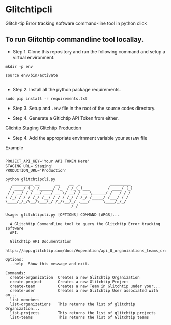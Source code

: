 # Glitchtipcli
Glitch-tip Error tracking software command-line tool in python click

## To run Glitchtip commandline tool locallay.

- Step 1. Clone this repository and run the following command and setup a virtual environment.

```
mkdir -p env

source env/bin/activate


```


- Step 2. Install all the python package requirements.


```
sudo pip install -r requirements.txt

```

- Step 3. Setup and `.env` file in the root of the source codes directory.

- Step 4. Generate a Gltichtip API Token from either.

[Glichtip Staging](https://glitchtip.stage.devshift.net)
[Glitchtip Production](https://gltichtip.devshift.net)

- Step 4. Add the appropriate envirnment variable your `DOTENV` file

Example

```

PROJECT_API_KEY='Your API TOKEN Here'
STAGING_URL='Staging'
PRODUCTION_URL='Production'

```

```
python glitchtipcli.py
   _________ __       __    __  _             _________
  / ____/ (_) /______/ /_  / /_(_)___        / ____/ (_)
 / / __/ / / __/ ___/ __ \/ __/ / __ \______/ /   / / /
/ /_/ / / / /_/ /__/ / / / /_/ / /_/ /_____/ /___/ / /
\____/_/_/\__/\___/_/ /_/\__/_/ .___/      \____/_/_/
                             /_/

Usage: glitchtipcli.py [OPTIONS] COMMAND [ARGS]...

  A Glitchtip Commandline tool to query the Glitchtip Error tracking software
  API.

  Glitchtip API Documentation
  https://app.glitchtip.com/docs/#operation/api_0_organizations_teams_create

Options:
  --help  Show this message and exit.

Commands:
  create-organization  Creates a new Glitchtip Organization
  create-project       Creates a new Glitchtip Project
  create-team          Creates a new Team in Glitchtip under your...
  create-user          Creates a new Glitchtip User associated with an...
  list-memebers
  list-organizations   This returns the list of glitchtip Organization...
  list-projects        This returns the list of glitchtip projects
  list-teams           This returns the list of Glitchtip teams

```
